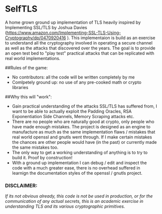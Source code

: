 # SelfTLS
A home grown ground up implementation of TLS heavily inspired by Implementing SSL/TLS by Joshua Davies (https://www.amazon.com/Implementing-SSL-TLS-Using-Cryptography/dp/0470920416 ). 
This implementaion is build as  an exercise to understand all the cryptography involved in operating a secure channel as well
as the attacks that discovered over the years. The goal is to provide an open test bed to "play test" practical attacks that can be 
replicated with real world implementations. 

##Rules of the game:
* No contributors: all the code will be written completely by me
* Comlpetely ground up: no use of any pre-cooked math or crypto libraries

##Why this will "work":
* Gain practical understanding of the attacks SSL/TLS has suffered from, I want to be able to actually exploit the Padding Oracles, RSA Exponentiation Side Channels, Memory Scraping attacks etc. 
* There are no people who are naturally good at crypto, only people who have made enough mistakes. The project is designed as an engine 
to manufacture as much as the same implementation flaws / mistakes that real world openssl and gnutls went through. If I make certain mistakes the chances are other people would have (in the past) or currently made the same mistakes too. 
* The only way to get a working understanding of anything is to try to build it. Proof by construction!  
* With a ground up implementation I can debug / edit and inspect the code with a much greater ease, there is no overhead suffered in
learnign the documentation styles of the openssl / gnutls project.

### DISCLAIMER: 
*If its not obvious already, this code is not be used in production, or for the communication of any actual secrets, 
this is an academic exercise in understanding TLS and its various cryptographic primitives.*
